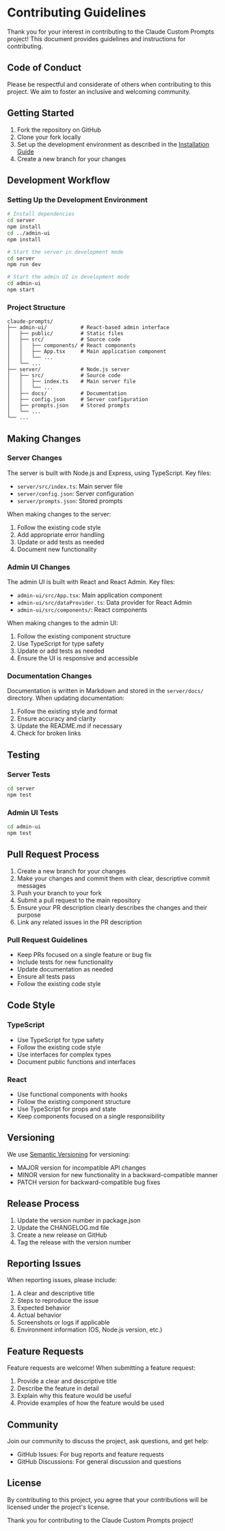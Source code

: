 # Contributing Guidelines

Thank you for your interest in contributing to the Claude Custom Prompts project! This document provides guidelines and instructions for contributing.

## Code of Conduct

Please be respectful and considerate of others when contributing to this project. We aim to foster an inclusive and welcoming community.

## Getting Started

1. Fork the repository on GitHub
2. Clone your fork locally
3. Set up the development environment as described in the [Installation Guide](installation-guide.md)
4. Create a new branch for your changes

## Development Workflow

### Setting Up the Development Environment

```bash
# Install dependencies
cd server
npm install
cd ../admin-ui
npm install

# Start the server in development mode
cd server
npm run dev

# Start the admin UI in development mode
cd admin-ui
npm start
```

### Project Structure

```
claude-prompts/
├── admin-ui/           # React-based admin interface
│   ├── public/         # Static files
│   ├── src/            # Source code
│   │   ├── components/ # React components
│   │   ├── App.tsx     # Main application component
│   │   └── ...
│   └── ...
├── server/             # Node.js server
│   ├── src/            # Source code
│   │   ├── index.ts    # Main server file
│   │   └── ...
│   ├── docs/           # Documentation
│   ├── config.json     # Server configuration
│   ├── prompts.json    # Stored prompts
│   └── ...
└── ...
```

## Making Changes

### Server Changes

The server is built with Node.js and Express, using TypeScript. Key files:

- `server/src/index.ts`: Main server file
- `server/config.json`: Server configuration
- `server/prompts.json`: Stored prompts

When making changes to the server:

1. Follow the existing code style
2. Add appropriate error handling
3. Update or add tests as needed
4. Document new functionality

### Admin UI Changes

The admin UI is built with React and React Admin. Key files:

- `admin-ui/src/App.tsx`: Main application component
- `admin-ui/src/dataProvider.ts`: Data provider for React Admin
- `admin-ui/src/components/`: React components

When making changes to the admin UI:

1. Follow the existing component structure
2. Use TypeScript for type safety
3. Update or add tests as needed
4. Ensure the UI is responsive and accessible

### Documentation Changes

Documentation is written in Markdown and stored in the `server/docs/` directory. When updating documentation:

1. Follow the existing style and format
2. Ensure accuracy and clarity
3. Update the README.md if necessary
4. Check for broken links

## Testing

### Server Tests

```bash
cd server
npm test
```

### Admin UI Tests

```bash
cd admin-ui
npm test
```

## Pull Request Process

1. Create a new branch for your changes
2. Make your changes and commit them with clear, descriptive commit messages
3. Push your branch to your fork
4. Submit a pull request to the main repository
5. Ensure your PR description clearly describes the changes and their purpose
6. Link any related issues in the PR description

### Pull Request Guidelines

- Keep PRs focused on a single feature or bug fix
- Include tests for new functionality
- Update documentation as needed
- Ensure all tests pass
- Follow the existing code style

## Code Style

### TypeScript

- Use TypeScript for type safety
- Follow the existing code style
- Use interfaces for complex types
- Document public functions and interfaces

### React

- Use functional components with hooks
- Follow the existing component structure
- Use TypeScript for props and state
- Keep components focused on a single responsibility

## Versioning

We use [Semantic Versioning](https://semver.org/) for versioning:

- MAJOR version for incompatible API changes
- MINOR version for new functionality in a backward-compatible manner
- PATCH version for backward-compatible bug fixes

## Release Process

1. Update the version number in package.json
2. Update the CHANGELOG.md file
3. Create a new release on GitHub
4. Tag the release with the version number

## Reporting Issues

When reporting issues, please include:

1. A clear and descriptive title
2. Steps to reproduce the issue
3. Expected behavior
4. Actual behavior
5. Screenshots or logs if applicable
6. Environment information (OS, Node.js version, etc.)

## Feature Requests

Feature requests are welcome! When submitting a feature request:

1. Provide a clear and descriptive title
2. Describe the feature in detail
3. Explain why this feature would be useful
4. Provide examples of how the feature would be used

## Community

Join our community to discuss the project, ask questions, and get help:

- GitHub Issues: For bug reports and feature requests
- GitHub Discussions: For general discussion and questions

## License

By contributing to this project, you agree that your contributions will be licensed under the project's license.

Thank you for contributing to the Claude Custom Prompts project! 